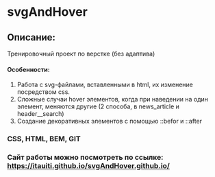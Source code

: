 # svgAndHover

## Описание:
Тренировочный проект по верстке (без адаптива)
#### Особенности:
1. Работа с svg-файлами, вставленными в html, их изменение посредством css.
2. Сложные случаи hover элементов, когда при наведении на один элемент, меняются другие (2 способа, в news_article и header__search)
3. Создание декоративных элементов с помощью ::befor и ::after

### CSS, HTML, BEM, GIT

### Сайт работы можно посмотреть по ссылке: https://itauiti.github.io/svgAndHover.github.io/
